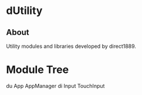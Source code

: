 # dUtility

## About
Utility modules and libraries developed by direct1889.

# Module Tree

du
	App
		AppManager
	di
		Input
		TouchInput

